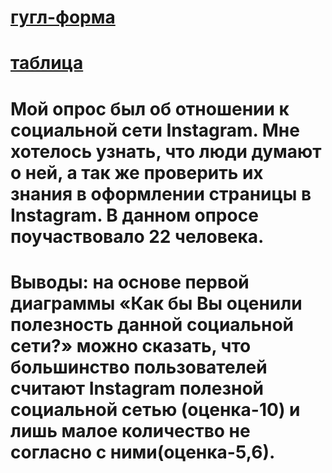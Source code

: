 # [гугл-форма](https://docs.google.com/forms/d/15oGWvzUGjgYRWEOhPmhh-Lh85AVP7ZhNhdIPxwvnxes/edit?usp=sharing)
# [таблица](https://docs.google.com/spreadsheets/d/1k6nMZQL-IkFj0ec9cbTBqL5ZP6sx6UIIx9c3EXdiESk/edit?usp=sharing)
# Мой опрос был об отношении к социальной сети Instagram. Мне хотелось узнать, что люди думают о ней, а так же проверить их знания в оформлении страницы в Instagram. В данном опросе поучаствовало 22 человека.
# Выводы: на основе первой диаграммы «Как бы Вы оценили полезность данной социальной сети?» можно сказать, что большинство пользователей считают Instagram полезной социальной сетью (оценка-10) и лишь малое количество не согласно с ними(оценка-5,6).
